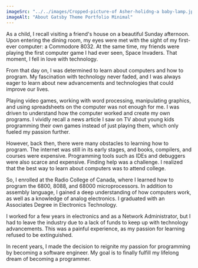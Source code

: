 ```yaml
---
imageSrc: "../../images/Cropped-picture-of Asher-holidng-a baby-lamp.jpg"
imageAlt: "About Gatsby Theme Portfolio Minimal"
---
```


As a child, I recall visiting a friend's house on a beautiful Sunday afternoon. Upon entering the dining room, my eyes were met with the sight of my first-ever computer: a Commodore 8032. At the same time, my friends were playing the first computer game I had ever seen, Space Invaders. That moment, I fell in love with technology.

From that day on, I was determined to learn about computers and how to program. My fascination with technology never faded, and I was always eager to learn about new advancements and technologies that could improve our lives.

Playing video games, working with word processing, manipulating graphics, and using spreadsheets on the computer was not enough for me. I was driven to understand how the computer worked and create my own programs. I vividly recall a news article I saw on TV about young kids programming their own games instead of just playing them, which only fueled my passion further.

However, back then, there were many obstacles to learning how to program. The internet was still in its early stages, and books, compilers, and courses were expensive. Programming tools such as IDEs and debuggers were also scarce and expensive. Finding help was a challenge. I realized that the best way to learn about computers was to attend college.

So, I enrolled at the Radio College of Canada, where I learned how to program the 6800, 8088, and 68000 microprocessors. In addition to assembly language, I gained a deep understanding of how computers work, as well as a knowledge of analog electronics. I graduated with an Associates Degree in Electronics Technology.

I worked for a few years in electronics and as a Network Administrator, but I had to leave the industry due to a lack of funds to keep up with technology advancements. This was a painful experience, as my passion for learning refused to be extinguished.

In recent years, I made the decision to reignite my passion for programming by becoming a software engineer. My goal is to finally fulfill my lifelong dream of becoming a programmer.
